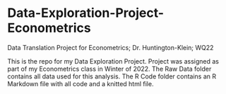 # Data-Exploration-Project-Econometrics
Data Translation Project for Econometrics; Dr. Huntington-Klein; WQ22

This is the repo for my Data Exploration Project. Project was assigned as part of my Econometrics class in Winter of 2022.
The Raw Data folder contains all data used for this analysis.
The R Code folder contains an R Markdown file with all code and a knitted html file.
